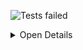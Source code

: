 ![Tests failed](https://img.shields.io/badge/tests-268%20passed%2C%201%20failed-critical)

<details><summary>Open Details</summary>
<p>

## ❌️ <a id='user-content-r0' href='#r0'>fixtures/external/flutter/provider-test-results.json</a>
|Total|Passed|Failed|Skipped|Time|
|---:|---:|---:|---:|---:|
|269|268✔️|1❌️|-|0ms|

<details><summary>Open Suit Details</summary>
<p>

|Test suite|Passed|Failed|Skipped|Time|
|:---|---:|---:|---:|---:|
|[test/builder_test.dart](#r0s0)|24✔️|-|-|402ms|
|[test/change_notifier_provider_test.dart](#r0s1)|10✔️|-|-|306ms|
|[test/consumer_test.dart](#r0s2)|18✔️|-|-|340ms|
|[test/context_test.dart](#r0s3)|31✔️|-|-|698ms|
|[test/future_provider_test.dart](#r0s4)|10✔️|-|-|305ms|
|[test/inherited_provider_test.dart](#r0s5)|81✔️|-|-|1s|
|[test/listenable_provider_test.dart](#r0s6)|16✔️|-|-|353ms|
|[test/listenable_proxy_provider_test.dart](#r0s7)|12✔️|-|-|373ms|
|[test/multi_provider_test.dart](#r0s8)|3✔️|-|-|198ms|
|[test/provider_test.dart](#r0s9)|11✔️|-|-|306ms|
|[test/proxy_provider_test.dart](#r0s10)|16✔️|-|-|438ms|
|[test/reassemble_test.dart](#r0s11)|3✔️|-|-|221ms|
|[test/selector_test.dart](#r0s12)|17✔️|-|-|364ms|
|[test/stateful_provider_test.dart](#r0s13)|4✔️|-|-|254ms|
|[test/stream_provider_test.dart](#r0s14)|8✔️|-|-|282ms|
|[test/value_listenable_provider_test.dart](#r0s15)|4✔️|1❌️|-|327ms|

</p>
</details>


<details><summary>Open Tests Detail</summary>
<p>

#### ✔️ <a id='user-content-r0s0' href='#r0s0'>test/builder_test.dart</a>
```
ChangeNotifierProvider
  ✅ default
  ✅ .value
ListenableProvider
  ✅ default
  ✅ .value
Provider
  ✅ default
  ✅ .value
ProxyProvider
  ✅ 0
  ✅ 1
  ✅ 2
  ✅ 3
  ✅ 4
  ✅ 5
  ✅ 6
MultiProvider
  ✅ with 1 ChangeNotifierProvider default
  ✅ with 2 ChangeNotifierProvider default
  ✅ with ListenableProvider default
  ✅ with Provider default
  ✅ with ProxyProvider0
  ✅ with ProxyProvider1
  ✅ with ProxyProvider2
  ✅ with ProxyProvider3
  ✅ with ProxyProvider4
  ✅ with ProxyProvider5
  ✅ with ProxyProvider6
```
#### ✔️ <a id='user-content-r0s1' href='#r0s1'>test/change_notifier_provider_test.dart</a>
```
✅ Use builder property, not child
ChangeNotifierProvider
  ✅ value
  ✅ builder
  ✅ builder1
  ✅ builder2
  ✅ builder3
  ✅ builder4
  ✅ builder5
  ✅ builder6
  ✅ builder0
```
#### ✔️ <a id='user-content-r0s2' href='#r0s2'>test/consumer_test.dart</a>
```
consumer
  ✅ obtains value from Provider<T>
  ✅ crashed with no builder
  ✅ can be used inside MultiProvider
consumer2
  ✅ obtains value from Provider<T>
  ✅ crashed with no builder
  ✅ can be used inside MultiProvider
consumer3
  ✅ obtains value from Provider<T>
  ✅ crashed with no builder
  ✅ can be used inside MultiProvider
consumer4
  ✅ obtains value from Provider<T>
  ✅ crashed with no builder
  ✅ can be used inside MultiProvider
consumer5
  ✅ obtains value from Provider<T>
  ✅ crashed with no builder
  ✅ can be used inside MultiProvider
consumer6
  ✅ obtains value from Provider<T>
  ✅ crashed with no builder
  ✅ can be used inside MultiProvider
```
#### ✔️ <a id='user-content-r0s3' href='#r0s3'>test/context_test.dart</a>
```
✅ watch in layoutbuilder
✅ select in layoutbuilder
✅ cannot select in listView
✅ watch in listView
✅ watch in gridView
✅ clears select dependencies for all dependents
BuildContext
  ✅ internal selected value is updated
  ✅ create can use read without being lazy
  ✅ watch can be used inside InheritedProvider.update
  ✅ select doesn't fail if it loads a provider that depends on other providers
  ✅ don't call old selectors if the child rebuilds individually
  ✅ selects throws inside click handlers
  ✅ select throws if try to read dynamic
  ✅ select throws ProviderNotFoundException
  ✅ select throws if watch called inside the callback from build
  ✅ select throws if read called inside the callback from build
  ✅ select throws if select called inside the callback from build
  ✅ select throws if read called inside the callback on dependency change
  ✅ select throws if watch called inside the callback on dependency change
  ✅ select throws if select called inside the callback on dependency change
  ✅ can call read inside didChangeDependencies
  ✅ select cannot be called inside didChangeDependencies
  ✅ select in initState throws
  ✅ watch in initState throws
  ✅ read in initState works
  ✅ consumer can be removed and selector stops to be called
  ✅ context.select deeply compares maps
  ✅ context.select deeply compares lists
  ✅ context.select deeply compares iterables
  ✅ context.select deeply compares sets
  ✅ context.watch listens to value changes
```
#### ✔️ <a id='user-content-r0s4' href='#r0s4'>test/future_provider_test.dart</a>
```
✅ works with MultiProvider
✅ (catchError) previous future completes after transition is no-op
✅ previous future completes after transition is no-op
✅ transition from future to future preserve state
✅ throws if future has error and catchError is missing
✅ calls catchError if present and future has error
✅ works with null
✅ create and dispose future with builder
✅ FutureProvider() crashes if builder is null
FutureProvider()
  ✅ crashes if builder is null
```
#### ✔️ <a id='user-content-r0s5' href='#r0s5'>test/inherited_provider_test.dart</a>
```
✅ regression test #377
✅ rebuild on dependency flags update
✅ properly update debug flags if a create triggers another deferred create
✅ properly update debug flags if a create triggers another deferred create
✅ properly update debug flags if an update triggers another create/update
✅ properly update debug flags if a create triggers another create/update
✅ Provider.of(listen: false) outside of build works when it loads a provider
✅ new value is available in didChangeDependencies
✅ builder receives the current value and updates independently from `update`
✅ builder can _not_ rebuild when provider updates
✅ builder rebuilds if provider is recreated
✅ provider.of throws if listen:true outside of the widget tree
✅ InheritedProvider throws if no child is provided with default constructor
✅ InheritedProvider throws if no child is provided with value constructor
✅ DeferredInheritedProvider throws if no child is provided with default constructor
✅ DeferredInheritedProvider throws if no child is provided with value constructor
✅ startListening markNeedsNotifyDependents
✅ InheritedProvider can be subclassed
✅ DeferredInheritedProvider can be subclassed
✅ can be used with MultiProvider
✅ throw if the widget ctor changes
✅ InheritedProvider lazy loading can be disabled
✅ InheritedProvider.value lazy loading can be disabled
✅ InheritedProvider subclass don't have to specify default lazy value
✅ DeferredInheritedProvider lazy loading can be disabled
✅ DeferredInheritedProvider.value lazy loading can be disabled
✅ selector
✅ can select multiple types from same provider
✅ can select same type on two different providers
✅ can select same type twice on same provider
✅ Provider.of has a proper error message if context is null
diagnostics
  ✅ InheritedProvider.value
  ✅ InheritedProvider doesn't break lazy loading
  ✅ InheritedProvider show if listening
  ✅ DeferredInheritedProvider.value
  ✅ DeferredInheritedProvider
InheritedProvider.value()
  ✅ markNeedsNotifyDependents during startListening is noop
  ✅ startListening called again when create returns new value
  ✅ startListening
  ✅ stopListening not called twice if rebuild doesn't have listeners
  ✅ removeListener cannot be null
  ✅ pass down current value
  ✅ default updateShouldNotify
  ✅ custom updateShouldNotify
InheritedProvider()
  ✅ hasValue
  ✅ provider calls update if rebuilding only due to didChangeDependencies
  ✅ provider notifying dependents doesn't call update
  ✅ update can call Provider.of with listen:true
  ✅ update lazy loaded can call Provider.of with listen:true
  ✅ markNeedsNotifyDependents during startListening is noop
  ✅ update can obtain parent of the same type than self
  ✅ _debugCheckInvalidValueType
  ✅ startListening
  ✅ startListening called again when create returns new value
  ✅ stopListening not called twice if rebuild doesn't have listeners
  ✅ removeListener cannot be null
  ✅ fails if initialValueBuilder calls inheritFromElement/inheritFromWiggetOfExactType
  ✅ builder is called on every rebuild and after a dependency change
  ✅ builder with no updateShouldNotify use ==
  ✅ builder calls updateShouldNotify callback
  ✅ initialValue is transmitted to valueBuilder
  ✅ calls builder again if dependencies change
  ✅ exposes initialValue if valueBuilder is null
  ✅ call dispose on unmount
  ✅ builder unmount, dispose not called if value never read
  ✅ call dispose after new value
  ✅ valueBuilder works without initialBuilder
  ✅ calls initialValueBuilder lazily once
  ✅ throws if both builder and initialBuilder are missing
DeferredInheritedProvider.value()
  ✅ hasValue
  ✅ startListening
  ✅ stopListening cannot be null
  ✅ startListening doesn't need setState if already initialized
  ✅ setState without updateShouldNotify
  ✅ setState with updateShouldNotify
  ✅ startListening never leave the widget uninitialized
  ✅ startListening called again on controller change
DeferredInheritedProvider()
  ✅ create can't call inherited widgets
  ✅ creates the value lazily
  ✅ dispose
  ✅ dispose no-op if never built
```
#### ✔️ <a id='user-content-r0s6' href='#r0s6'>test/listenable_provider_test.dart</a>
```
ListenableProvider
  ✅ works with MultiProvider
  ✅ asserts that the created notifier can have listeners
  ✅ don't listen again if listenable instance doesn't change
  ✅ works with null (default)
  ✅ works with null (create)
  ✅ stateful create called once
  ✅ dispose called on unmount
  ✅ dispose can be null
  ✅ changing listenable rebuilds descendants
  ✅ rebuilding with the same provider don't rebuilds descendants
  ✅ notifylistener rebuilds descendants
ListenableProvider value constructor
  ✅ pass down key
  ✅ changing the Listenable instance rebuilds dependents
ListenableProvider stateful constructor
  ✅ called with context
  ✅ pass down key
  ✅ throws if create is null
```
#### ✔️ <a id='user-content-r0s7' href='#r0s7'>test/listenable_proxy_provider_test.dart</a>
```
ListenableProxyProvider
  ✅ throws if update is missing
  ✅ asserts that the created notifier has no listener
  ✅ asserts that the created notifier has no listener after rebuild
  ✅ rebuilds dependendents when listeners are called
  ✅ update returning a new Listenable disposes the previously created value and update dependents
  ✅ disposes of created value
ListenableProxyProvider variants
  ✅ ListenableProxyProvider
  ✅ ListenableProxyProvider2
  ✅ ListenableProxyProvider3
  ✅ ListenableProxyProvider4
  ✅ ListenableProxyProvider5
  ✅ ListenableProxyProvider6
```
#### ✔️ <a id='user-content-r0s8' href='#r0s8'>test/multi_provider_test.dart</a>
```
MultiProvider
  ✅ throw if providers is null
  ✅ MultiProvider children can only access parent providers
  ✅ MultiProvider.providers with ignored child
```
#### ✔️ <a id='user-content-r0s9' href='#r0s9'>test/provider_test.dart</a>
```
✅ works with MultiProvider
Provider.of
  ✅ throws if T is dynamic
  ✅ listen defaults to true when building widgets
  ✅ listen defaults to false outside of the widget tree
  ✅ listen:false doesn't trigger rebuild
  ✅ listen:true outside of the widget tree throws
Provider
  ✅ throws if the provided value is a Listenable/Stream
  ✅ debugCheckInvalidValueType can be disabled
  ✅ simple usage
  ✅ throws an error if no provider found
  ✅ update should notify
```
#### ✔️ <a id='user-content-r0s10' href='#r0s10'>test/proxy_provider_test.dart</a>
```
ProxyProvider
  ✅ throws if the provided value is a Listenable/Stream
  ✅ debugCheckInvalidValueType can be disabled
  ✅ create creates initial value
  ✅ consume another providers
  ✅ rebuild descendants if value change
  ✅ call dispose when unmounted with the latest result
  ✅ don't rebuild descendants if value doesn't change
  ✅ pass down updateShouldNotify
  ✅ works with MultiProvider
  ✅ update callback can trigger descendants setState synchronously
  ✅ throws if update is null
ProxyProvider variants
  ✅ ProxyProvider2
  ✅ ProxyProvider3
  ✅ ProxyProvider4
  ✅ ProxyProvider5
  ✅ ProxyProvider6
```
#### ✔️ <a id='user-content-r0s11' href='#r0s11'>test/reassemble_test.dart</a>
```
✅ ReassembleHandler
✅ unevaluated create
✅ unevaluated create
```
#### ✔️ <a id='user-content-r0s12' href='#r0s12'>test/selector_test.dart</a>
```
✅ asserts that builder/selector are not null
✅ Deep compare maps by default
✅ Deep compare iterables by default
✅ Deep compare sets by default
✅ Deep compare lists by default
✅ custom shouldRebuid
✅ passes `child` and `key`
✅ calls builder if the callback changes
✅ works with MultiProvider
✅ don't call builder again if it rebuilds but selector returns the same thing
✅ call builder again if it rebuilds abd selector returns the a different variable
✅ Selector
✅ Selector2
✅ Selector3
✅ Selector4
✅ Selector5
✅ Selector6
```
#### ✔️ <a id='user-content-r0s13' href='#r0s13'>test/stateful_provider_test.dart</a>
```
✅ asserts
✅ works with MultiProvider
✅ calls create only once
✅ dispose
```
#### ✔️ <a id='user-content-r0s14' href='#r0s14'>test/stream_provider_test.dart</a>
```
✅ works with MultiProvider
✅ transition from stream to stream preserve state
✅ throws if stream has error and catchError is missing
✅ calls catchError if present and stream has error
✅ works with null
✅ StreamProvider() crashes if builder is null
StreamProvider()
  ✅ create and dispose stream with builder
  ✅ crashes if builder is null
```
#### ❌️ <a id='user-content-r0s15' href='#r0s15'>test/value_listenable_provider_test.dart</a>
```
valueListenableProvider
  ✅ rebuilds when value change
  ✅ don't rebuild dependents by default
  ✅ pass keys
  ✅ don't listen again if stream instance doesn't change
  ❌️ pass updateShouldNotify
	The following TestFailure object was thrown running a test:
	  Expected: <2>
	  Actual: <1>
	Unexpected number of calls
	
```

</p>
</details>


</p>
</details>
